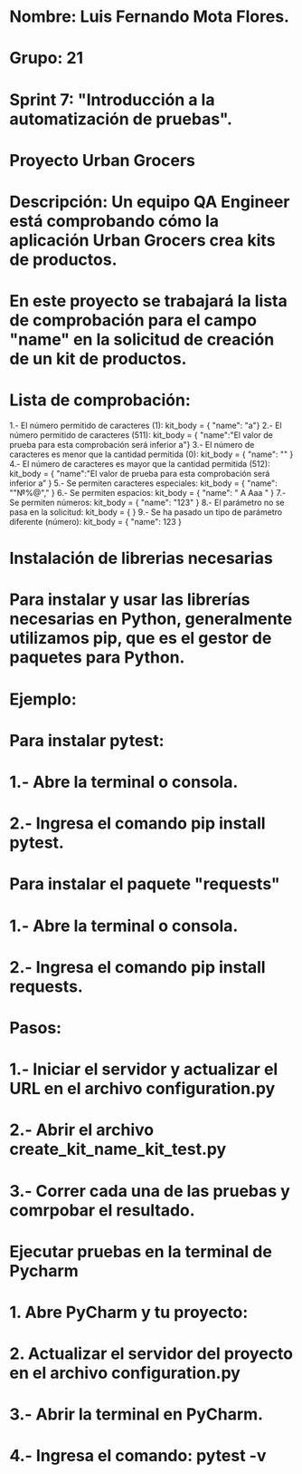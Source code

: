 # Nombre: Luis Fernando Mota Flores.
# Grupo: 21
# Sprint 7: "Introducción a la automatización de pruebas".
# Proyecto Urban Grocers 
# Descripción: Un equipo QA Engineer está comprobando cómo la aplicación Urban Grocers crea kits de productos.
# En este proyecto se trabajará la lista de comprobación para el campo "name" en la solicitud de creación de un kit de productos.

# Lista de comprobación:
  1.- El número permitido de caracteres (1): kit_body = { "name": "a"}
  2.- El número permitido de caracteres (511): kit_body = { "name":"El valor de prueba para esta comprobación será inferior a"}
  3.- El número de caracteres es menor que la cantidad permitida (0): kit_body = { "name": "" }
  4.- El número de caracteres es mayor que la cantidad permitida (512): kit_body = { "name":"El valor de prueba para esta comprobación será inferior a” }
  5.- Se permiten caracteres especiales: kit_body = { "name": ""№%@"," }
  6.- Se permiten espacios: kit_body = { "name": " A Aaa " }
  7.- Se permiten números: kit_body = { "name": "123" }
  8.- El parámetro no se pasa en la solicitud: kit_body = { }
  9.- Se ha pasado un tipo de parámetro diferente (número): kit_body = { "name": 123 }

# Instalación de librerias necesarias
# Para instalar y usar las librerías necesarias en Python, generalmente utilizamos pip, que es el gestor de paquetes para Python.
# Ejemplo:
# Para instalar pytest:
#        1.- Abre la terminal o consola.
#        2.- Ingresa el comando pip install pytest.
# Para instalar el paquete "requests"
#        1.- Abre la terminal o consola.
#        2.- Ingresa el comando pip install requests.
# Pasos:
# 1.- Iniciar el servidor y actualizar el URL en el archivo configuration.py
# 2.- Abrir el archivo create_kit_name_kit_test.py
# 3.- Correr cada una de las pruebas y comrpobar el resultado.

# Ejecutar pruebas en la terminal de Pycharm
#  1. Abre PyCharm y tu proyecto:
#  2. Actualizar el servidor del proyecto en el archivo configuration.py
#  3.- Abrir la terminal en PyCharm.
#  4.- Ingresa el comando: pytest -v 